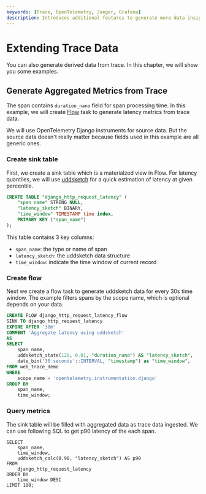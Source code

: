 ```yaml
---
keywords: [Trace, OpenTelemetry, Jaeger, Grafana]
description: Introduces additional features to generate more data insights from trace data
---
```


# Extending Trace Data

You can also generate derived data from trace. In this chapter, we will show you
some examples.

## Generate Aggregated Metrics from Trace

The span contains `duration_nano` field for span processing time. In this
example, we will create [Flow](/flow-computation/overview.md) task to generate
latency metrics from trace data.

We will use OpenTelemetry Django instruments for source data. But the source
data doesn't really matter because fields used in this example are all generic
ones.

### Create sink table

First, we create a sink table which is a materialzed view in Flow. For latency
quantiles, we will use [uddsketch](https://arxiv.org/abs/2004.08604) for a quick
estimation of latency at given percentile.

```sql
CREATE TABLE "django_http_request_latency" (
    "span_name" STRING NULL,
    "latency_sketch" BINARY,
    "time_window" TIMESTAMP time index,
    PRIMARY KEY ("span_name")
);
```

This table contains 3 key columns:

- `span_name`: the type or name of span
- `latency_sketch`: the uddsketch data structure
- `time_window`: indicate the time window of current record

### Create flow

Next we create a flow task to generate uddsketch data for every 30s time
window. The example filters spans by the scope name, which is optional depends
on your data.

```sql
CREATE FLOW django_http_request_latency_flow
SINK TO django_http_request_latency
EXPIRE AFTER '30m'
COMMENT 'Aggregate latency using uddsketch'
AS
SELECT
    span_name,
    uddsketch_state(128, 0.01, "duration_nano") AS "latency_sketch",
    date_bin('30 seconds'::INTERVAL, "timestamp") as "time_window",
FROM web_trace_demo
WHERE
    scope_name = 'opentelemetry.instrumentation.django'
GROUP BY
    span_name,
    time_window;
```

### Query metrics

The sink table will be filled with aggregated data as trace data ingested. We
can use following SQL to get p90 latency of the each span.

```
SELECT
    span_name,
    time_window,
    uddsketch_calc(0.90, "latency_sketch") AS p90
FROM
    django_http_request_latency
ORDER BY
    time_window DESC
LIMIT 100;
```
